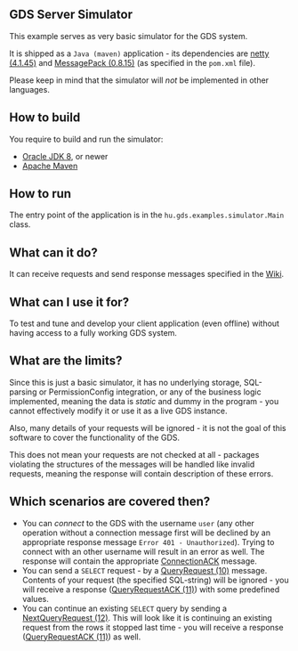 ## GDS Server Simulator

This example serves as very basic simulator for the GDS system.

It is shipped as a `Java (maven)`  application - its dependencies are [netty (4.1.45)](https://github.com/netty/netty) and [MessagePack (0.8.15)](https://github.com/msgpack/msgpack-java) (as specified in the `pom.xml` file).
 
 Please keep in mind that the simulator will _not_ be implemented in other languages.

## How to build

You require to build and run the simulator: 

* [Oracle JDK 8](http://www.oracle.com/technetwork/java/), or newer
* [Apache Maven](http://maven.apache.org/)

## How to run

The entry point of the application is in the `hu.gds.examples.simulator.Main` class.

## What can it do?

It can receive requests and send response messages specified in the [Wiki](https://github.com/arh-eu/gds/wiki/Messages). 

## What can I use it for?
To test and tune and develop your client application (even offline) without having access to a fully working GDS system.

## What are the limits?

Since this is just a basic simulator, it has no underlying storage, SQL-parsing or PermissionConfig integration, or any of the business logic implemented, meaning the data is _static_ and dummy in the program - you cannot effectively modify it or use it as a live GDS instance.

Also, many details of your requests will be ignored - it is not the goal of this software to cover the functionality of the GDS. 

This does not mean your requests are not checked at all - packages violating the structures of the messages will be handled like invalid requests, meaning the response will contain description of these errors. 

## Which scenarios are covered then?

 - You can _connect_ to the GDS with the username `user` (any other operation without a connection message first will be declined by an appropriate response message `Error 401 - Unauthorized`). Trying to connect with an other username will result in an error as well. The response will contain the appropriate [ConnectionACK](https://github.com/arh-eu/gds/wiki/Connection-ACK) message.
 - You can send a `SELECT` request - by a [QueryRequest (10)](https://github.com/arh-eu/gds/wiki/Query-request) message. Contents of your request (the specified SQL-string) will be ignored - you will receive a response ([QueryRequestACK (11)](https://github.com/arh-eu/gds/wiki/Query-request-ACK)) with some predefined values.
 - You can continue an existing `SELECT` query by sending a [NextQueryRequest (12)](https://github.com/arh-eu/gds/wiki/Next-Query-Page-request). This will look like it is continuing an existing request from the rows it stopped last time - you will receive a response ([QueryRequestACK (11)](https://github.com/arh-eu/gds/wiki/Query-request-ACK)) as well.
